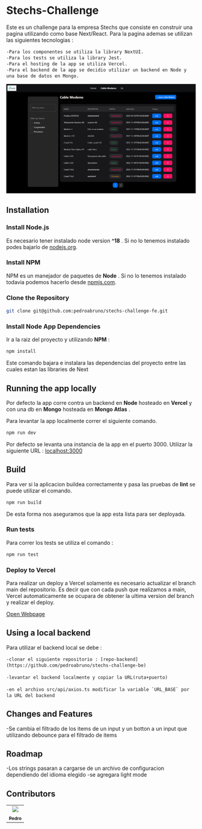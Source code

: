 # Stechs-Challenge

Este es un challenge para la empresa Stechs que consiste en construir una pagina utilizando como base Next/React. Para la pagina ademas se utilizan las siguientes tecnologias :

    -Para los componentes se utiliza la library NextUI. 
    -Para los tests se utiliza la library Jest.
    -Para el hosting de la app se utiliza Vercel.
    -Para el backend de la app se decidio utilizar un backend en Node y una base de datos en Mongo.

![Stechs-Challenge](src/resources/images/appScreenshot.png)

## Installation

### Install Node.js 

Es necesario tener instalado node version **^18** . Si no lo tenemos instalado podes bajarlo de [nodejs.org](https://nodejs.org/).

### Install NPM

NPM es un manejador de paquetes de **Node** . Si no lo tenemos instalado todavia podemos hacerlo desde [npmjs.com](https://docs.npmjs.com/downloading-and-installing-node-js-and-npm). 

### Clone the Repository

```bash
git clone git@github.com:pedroabruno/stechs-challenge-fe.git
```

### Install Node App Dependencies

Ir a la raiz del proyecto y utilizando **NPM** :

```bash
npm install
```
Este comando bajara e instalara las dependencias del proyecto entre las cuales estan las libraries de Next

## Running the app locally 

Por defecto la app corre contra un backend en **Node** hosteado en **Vercel** y con una db en **Mongo** hosteada en **Mongo Atlas** . 

Para levantar la app localmente correr el siguiente comando.

```bash
npm run dev
```
Por defecto se levanta una instancia de la app en el puerto 3000. Utilizar la siguiente URL :  [localhost:3000](http://localhost:3000)

## Build

Para ver si la aplicacion buildea correctamente y pasa las pruebas de **lint** se puede utilizar el comando.

```bash
npm run build
```

De esta forma nos aseguramos que la app esta lista para ser deployada.

### Run tests

Para correr los tests se utiliza el comando :

```bash
npm run test
```

### Deploy to Vercel

Para realizar un deploy a Vercel solamente es necesario actualizar el branch main del repositorio. Es decir que con cada push que realizamos a main, Vercel automaticamente se ocupara de obtener la ultima version del branch y realizar el deploy.

[Open Webpage](https://stechs-challenge-fe.vercel.app/)

## Using a local backend 

Para utilizar el backend local se debe : 
    
    -clonar el siguiente repositorio : [repo-backend](https://github.com/pedroabruno/stechs-challenge-be)

    -levantar el backend localmente y copiar la URL(ruta+puerto)

    -en el archivo src/api/axios.ts modificar la variable `URL_BASE` por la URL del backend

## Changes and Features

-Se cambia el filtrado de los items de un input y un botton a un input que utilizando debounce para el filtrado de items


## Roadmap

-Los strings pasaran a cargarse de un archivo de configuracion dependiendo del idioma elegido
-se agregara light mode

## Contributors

<!-- readme: contributors -start -->
<table>
    <tr>
        <td align="center">
            <a href="https://github.com/pedroabruno">
                <img src="https://avatars.githubusercontent.com/u/11651241?v=4" width="100;"/>
                <br />
                <sub><b>Pedro</b></sub>
            </a>
        </td>
    </tr>
</table>